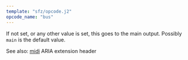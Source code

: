 ```yaml
---
template: "sfz/opcode.j2"
opcode_name: "bus"
---
```

If not set, or any other value is set, this goes to the main
output. Possibly `main` is the default value.

See also: [midi] ARIA extension header


[midi]: ../headers/midi.md
